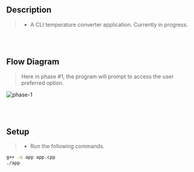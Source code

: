 ## Description
> - A CLI temperature converter application. Currently in progress.

<br />
<br />

## Flow Diagram
> Here in phase #1, the program will prompt to access the user preferred option.

![phase-1](https://user-images.githubusercontent.com/69438999/236447428-efe945cd-8df5-4467-9307-24e39c746763.png)



<br />
<br />

## Setup
> - Run the following commands.

```bash
g++ -o app app.cpp
./app
```

